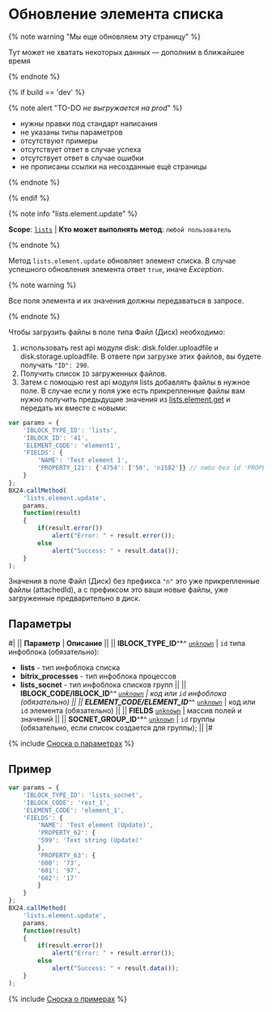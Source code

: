 # Обновление элемента списка

{% note warning "Мы еще обновляем эту страницу" %}

Тут может не хватать некоторых данных — дополним в ближайшее время

{% endnote %}

{% if build == 'dev' %}

{% note alert "TO-DO _не выгружается на prod_" %}

- нужны правки под стандарт написания
- не указаны типы параметров
- отсутствуют примеры
- отсутствует ответ в случае успеха
- отсутствует ответ в случае ошибки
- не прописаны ссылки на несозданные ещё страницы

{% endnote %}

{% endif %}

{% note info "lists.element.update" %}

**Scope**: [`lists`](../../scopes/permissions.md) | **Кто может выполнять метод**: `любой пользователь`

{% endnote %}


Метод `lists.element.update` обновляет элемент списка. В случае успешного обновления элемента ответ `true`, иначе *Exception*.

{% note warning %}

Все поля элемента и их значения должны передаваться в запросе.

{% endnote %}


Чтобы загрузить файлы в поле типа Файл (Диск) необходимо:

1. использовать rest api модуля disk: disk.folder.uploadfile и disk.storage.uploadfile. В ответе при загрузке этих файлов, вы будете получать `"ID": 290`.
2. Получить список `ID` загруженных файлов.
3. Затем с помощью rest api модуля lists добавлять файлы в нужное поле. В случае если у поля уже есть прикрепленные файлы вам нужно получить предыдущие значения из [lists.element.get](./lists-element-get.md) и передать их вместе с новыми:

```js
var params = {
    'IBLOCK_TYPE_ID': 'lists',
    'IBLOCK_ID': '41',
    'ELEMENT_CODE': 'element1',
    'FIELDS': {
        'NAME': 'Test element 1',
        'PROPERTY_121': {'4754': ['50', 'n1582']} // либо без id 'PROPERTY_121': {'n0': ['50', 'n1582']}
    }
};
BX24.callMethod(
    'lists.element.update',
    params,
    function(result)
    {
        if(result.error())
            alert("Error: " + result.error());
        else
            alert("Success: " + result.data());
    }
);
```
Значения в поле Файл (Диск) без префикса `"n"` это уже прикрепленные файлы (attachedId), а с префиксом это ваши новые файлы, уже загруженные предварительно в диск.

## Параметры

#|
|| **Параметр** | **Описание** ||
|| **IBLOCK_TYPE_ID**^*^
[`unknown`](../../data-types.md) | `id` типа инфоблока (обязательно):
- **lists** - тип инфоблока списка
- **bitrix_processes** - тип инфоблока процессов
- **lists_socnet** - тип инфоблока списков групп ||
|| **IBLOCK_CODE/IBLOCK_ID**^*^
[`unknown`](../../data-types.md) | код или `id` инфоблока (обязательно) ||
|| **ELEMENT_CODE/ELEMENT_ID**^*^
[`unknown`](../../data-types.md) | код или `id` элемента (обязательно) ||
|| **FIELDS**
[`unknown`](../../data-types.md) | массив полей и значений ||
|| **SOCNET_GROUP_ID**^*^
[`unknown`](../../data-types.md) | `id` группы (обязательно, если список создается для группы); ||
|#

{% include [Сноска о параметрах](../../../_includes/required.md) %}

## Пример

```javascript
var params = {
    'IBLOCK_TYPE_ID': 'lists_socnet',
    'IBLOCK_CODE': 'rest_1',
    'ELEMENT_CODE': 'element_1',
    'FIELDS': {
        'NAME': 'Test element (Update)',
        'PROPERTY_62': {
        '599': 'Text string (Update)'
        },
        'PROPERTY_63': {
        '600': '73',
        '601': '97',
        '602': '17'
        }
    }
};
BX24.callMethod(
    'lists.element.update',
    params,
    function(result)
    {
        if(result.error())
            alert("Error: " + result.error());
        else
            alert("Success: " + result.data());
    }
);
```

{% include [Сноска о примерах](../../../_includes/examples.md) %}